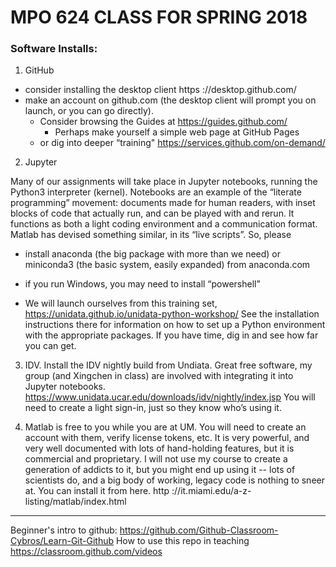 # MPO 624 CLASS FOR SPRING 2018

### Software Installs: 
1. GitHub

* consider installing the desktop client https ://desktop.github.com/
* make an account on github.com (the desktop client will prompt you on launch, or you can go directly). 
    * Consider browsing the Guides at https://guides.github.com/
        - Perhaps make yourself a simple web page at GitHub Pages
    * or dig into deeper “training" https://services.github.com/on-demand/

2. Jupyter

Many of our assignments will take place in Jupyter notebooks, running the Python3 interpreter (kernel). Notebooks are an example of the “literate programming” movement: documents made for human readers, with inset blocks of code that actually run, and can be played with and rerun. It functions as both a light coding environment and a communication format. Matlab has devised something similar, in its “live scripts”. So, please
* install anaconda (the big package with more than we need) or miniconda3 (the basic system, easily expanded) from anaconda.com
* if you run Windows, you may need to install “powershell” 

* We will launch ourselves from this training set, https://unidata.github.io/unidata-python-workshop/
See the installation instructions there for information on how to set up a Python environment with the appropriate packages. 
If you have time, dig in and see how far you can get. 


3. IDV. Install the IDV nightly build from Undiata. Great free software, my group (and Xingchen in class) are involved with integrating it into Jupyter notebooks. 
https://www.unidata.ucar.edu/downloads/idv/nightly/index.jsp
You will need to create a light sign-in, just so they know who’s using it. 



4. Matlab is free to you while you are at UM. You will need to create an account with them, verify license tokens, etc.  It is very powerful, and very well documented with lots of hand-holding features, but it is commercial and proprietary. I will not use my course to create a generation of addicts to it, but you might end up using it -- lots of scientists do, and a big body of working, legacy code is nothing to sneer at. You can install it from here. 
http ://it.miami.edu/a-z-listing/matlab/index.html


-------

Beginner's intro to github: https://github.com/Github-Classroom-Cybros/Learn-Git-Github
How to use this repo in teaching https://classroom.github.com/videos

